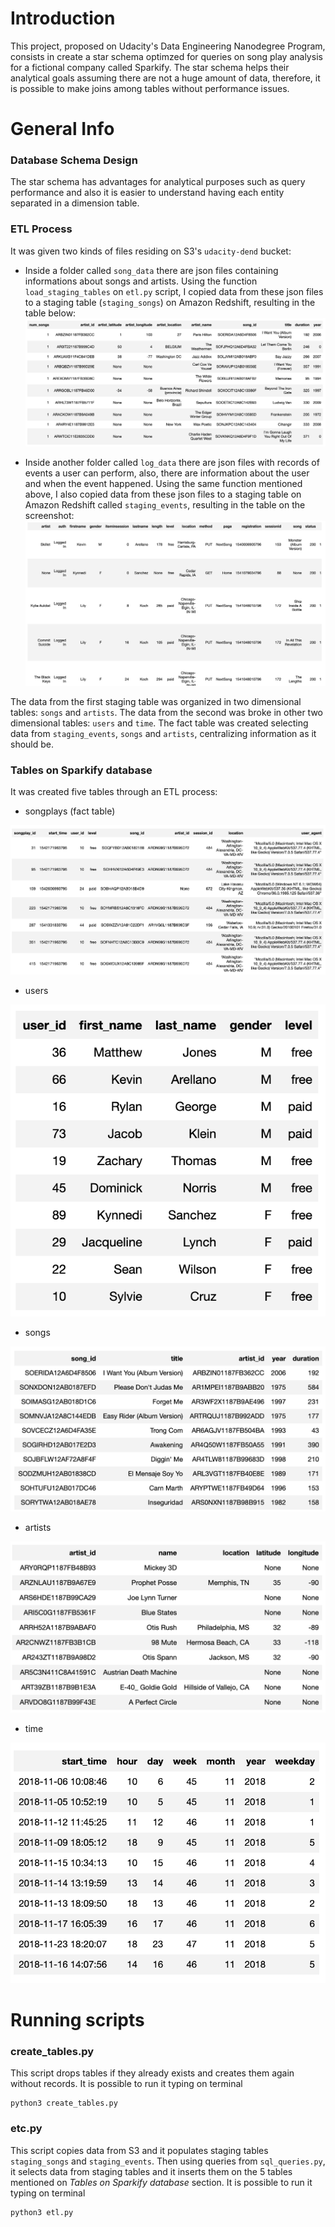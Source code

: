 # Introduction

This project, proposed on Udacity's Data Engineering Nanodegree Program, consists in create a star schema optimzed for queries on song play analysis for a fictional company called Sparkify. The star schema helps their analytical goals assuming there are not a huge amount of data, therefore, it is possible to make joins among tables without performance issues.

# General Info

### Database Schema Design

The star schema has advantages for analytical purposes such as query performance and also it is easier to understand having each entity separated in a dimension table.

### ETL Process

It was given two kinds of files residing on S3's `udacity-dend` bucket:
- Inside a folder called `song_data` there are json files containing informations about songs and artists. Using the function `load_staging_tables` on `etl.py` script, I copied data from these json files to a staging table (`staging_songs`) on Amazon Redshift, resulting in the table below:
![song_data record example](./images/staging_songs.png)

- Inside another folder called `log_data` there are json files with records of events a user can perform, also, there are information about the user and when the event happened. Using the same function mentioned above, I also copied data from these json files to a staging table on Amazon Redshift called `staging_events`, resulting in the table on the screenshot:
![log_data records example](./images/staging_events.png)

The data from the first staging table was organized in two dimensional tables: `songs` and `artists`. The data from the second was broke in other two dimensional tables: `users` and `time`. The fact table was created selecting data from `staging_events`, `songs` and `artists`, centralizing information as it should be.


### Tables on Sparkify database

It was created five tables through an ETL process:
- songplays (fact table)

![songplays](./images/songplays.png)

- users

![users](./images/users.png)

- songs

![songs](./images/songs.png)

- artists

![artists](./images/artists.png)

- time

![time](./images/time.png)


# Running scripts

### create_tables.py
This script drops tables if they already exists and creates them again without records. It is possible to run it typing on terminal 
```
python3 create_tables.py
```

### etc.py
This script copies data from S3 and it populates staging tables `staging_songs` and `staging_events`. Then using queries from `sql_queries.py`, it selects data from staging tables and it inserts them on the 5 tables mentioned on *Tables on Sparkify database* section. It is possible to run it typing on terminal 
```
python3 etl.py
```
